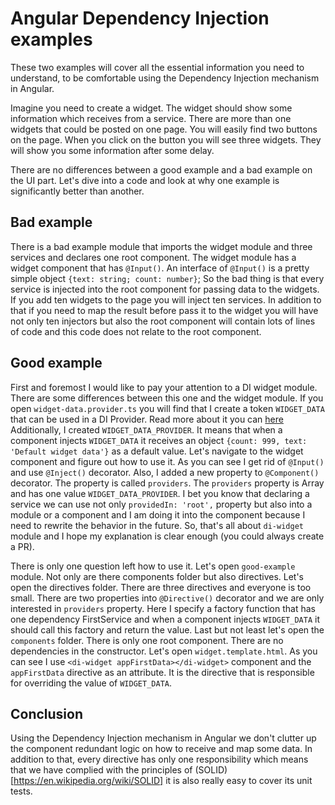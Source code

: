 # Angular Dependency Injection examples

These two examples will cover all the essential information you need to understand, to be comfortable using the Dependency Injection mechanism in Angular.

Imagine you need to create a widget. The widget should show some information which receives from a service. There are more than one widgets that could be posted on one page. You will easily find two buttons on the page. When you click on the button you will see three widgets. They will show you some information after some delay.

There are no differences between a good example and a bad example on the UI part. Let's dive into a code and look at why one example is significantly better than another.

## Bad example

There is a bad example module that imports the widget module and three services and declares one root component. The widget module has a widget component that has `@Input()`. An interface of `@Input()` is a pretty simple object `{text: string; count: number}`; So the bad thing is that every service is injected into the root component for passing data to the widgets. If you add ten widgets to the page you will inject ten services. In addition to that if you need to map the result before pass it to the widget you will have not only ten injectors but also the root component will contain lots of lines of code and this code does not relate to the root component.

## Good example

First and foremost I would like to pay your attention to a DI widget module. There are some differences between this one and the widget module. If you open `widget-data.provider.ts` you will find that I create a token `WIDGET_DATA` that can be used in a DI Provider. Read more about it you can [here](https://angular.io/api/core/InjectionToken) Additionally, I created `WIDGET_DATA_PROVIDER`. It means that when a component injects `WIDGET_DATA` it receives an object `{count: 999, text: 'Default widget data'}` as a default value. Let's navigate to the widget component and figure out how to use it. As you can see I get rid of `@Input()` and use `@Inject()` decorator. Also, I added a new property to `@Component()` decorator. The property is called `providers`. The `providers` property is Array and has one value `WIDGET_DATA_PROVIDER`. I bet you know that declaring a service we can use not only `providedIn: 'root',` property but also into a module or a component and I am doing it into the component because I need to rewrite the behavior in the future. So, that's all about `di-widget` module and I hope my explanation is clear enough (you could always create a PR).

There is only one question left how to use it. Let's open `good-example` module. Not only are there components folder but also directives. Let's open the directives folder. There are three directives and everyone is too small. There are two properties into `@Directive()` decorator and we are only interested in `providers` property. Here I specify a factory function that has one dependency FirstService and when a component injects `WIDGET_DATA` it should call this factory and return the value.
Last but not least let's open the `components` folder. There is only one root component. There are no dependencies in the constructor. Let's open `widget.template.html`. As you can see I use `<di-widget appFirstData></di-widget>` component and the `appFirstData` directive as an attribute. It is the directive that is responsible for overriding the value of `WIDGET_DATA`.

## Conclusion

Using the Dependency Injection mechanism in Angular we don't clutter up the component redundant logic on how to receive and map some data. In addition to that, every directive has only one responsibility which means that we have complied with the principles of (SOLID)[https://en.wikipedia.org/wiki/SOLID] it is also really easy to cover its unit tests.
